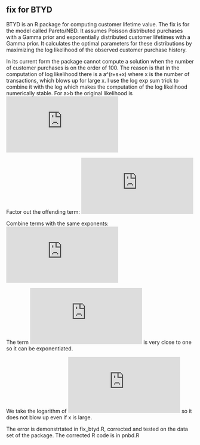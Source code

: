## fix for BTYD

BTYD is an R package for computing customer lifetime value. The fix is for the model called Pareto/NBD. It assumes Poisson distributed purchases with a Gamma prior and exponentially distributed customer lifetimes with a Gamma prior. It calculates the optimal parameters for these distributions by maximizing the log likelihood of the observed customer purchase history.

In its current form the package cannot compute a solution when the number of customer purchases is on the order of 100. The reason is that in the computation of log likelihood there is a a^(r+s+x) where x is the number of transactions, which blows up for large x. I use the log exp sum trick to combine it with the log which makes the computation of the log likelihood numerically stable. For a>b the original likelihood is
![equation](http://www.sciweavers.org/tex2img.php?eq=%5Cfrac%7B%5CGamma%28r%2Bx%29%5Calpha%5Er%5Cbeta%5Es%7D%7B%5CGamma%28r%29%7D%5Cleft%5C%7B%5Cfrac%7B1%7D%7B%28%5Calpha%2BT%29%5E%7Br%2Bx%7D%28%5Cbeta%2BT%29%5Es%7D%2B%5Cleft%28%5Cfrac%7Bs%7D%7Br%2Bs%2Bx%5Cright%29%5Cleft%28%5Cfrac%7B2F1%28...%29%7D%7B%28%5Calpha%2Bt_x%29%5E%7Br%2Bs%2Bx%7D%7D-%5Cfrac%7B2F1%28...%29%7D%7B%28%5Calpha%2BT%29%5E%7Br%2Bs%2Bx%7D%7D%5Cright%29%5Cright%5C%7D&bc=White&fc=Blue&im=jpg&fs=12&ff=arev&edit=0)

Factor out the offending term:
![equation](http://www.sciweavers.org/tex2img.php?eq=%5Cfrac%7B%5CGamma%28r%2Bx%29%5Calpha%5Er%5Cbeta%5Es%7D%7B%5CGamma%28r%29%7D%5Cfrac%7B1%7D%7B%28%5Calpha%2BT%29%5E%7Br%2Bx%7D%28%5Cbeta%2BT%29%5Es%7D%5Cleft%5C%7B1%2B%5Cleft%28%5Cfrac%7Bs%7D%7Br%2Bs%2Bx%5Cright%29%5Cleft%28%5Cfrac%7B%28%5Calpha%2BT%29%5E%7Br%2Bx%7D%28%5Cbeta%2BT%29%5Es%7D%7B%28%5Calpha%2Bt_x%29%5E%7Br%2Bs%2Bx%7D%7D2F1%28...%29-%5Cfrac%7B%28%5Calpha%2BT%29%5E%7Br%2Bx%7D%28%5Cbeta%2BT%29%5Es%7D%7B%28%5Calpha%2BT%29%5E%7Br%2Bs%2Bx%7D%7D2F1%28...%29%5Cright%29%5Cright%5C%7D%0A%0A%0A%0A&bc=White&fc=Blue&im=jpg&fs=12&ff=arev&edit=0)

Combine terms with the same exponents:
![equation](http://www.sciweavers.org/tex2img.php?eq=%5Cfrac%7B%5CGamma%28r%2Bx%29%5Calpha%5Er%5Cbeta%5Es%7D%7B%5CGamma%28r%29%7D%5Cfrac%7B1%7D%7B%28%5Calpha%2BT%29%5E%7Br%2Bx%7D%28%5Cbeta%2BT%29%5Es%7D%5Cleft%5C%7B1%2B%5Cleft%28%5Cfrac%7Bs%7D%7Br%2Bs%2Bx%5Cright%29%5Cleft%28%5Cleft%28%5Cleft%5Cfrac%7B%5Calpha%2BT%7D%7B%5Calpha%2Bt_x%7D%5Cright%29%5E%7Br%2Bx%7D%5Cleft%28%5Cfrac%7B%5Cbeta%2BT%7D%7B%5Calpha%2Bt_x%7D%5Cright%29%5Es2F1%28...%29-%5Cleft%28%5Cfrac%7B%5Cbeta%2BT%7D%7B%5Calpha%2BT%7D%5Cright%29%5Es2F1%28...%29%5Cright%29%5Cright%5C%7D&bc=White&fc=Blue&im=jpg&fs=12&ff=arev&edit=0)

The term ![equation](http://www.sciweavers.org/tex2img.php?eq=%5Cfrac%7B%5Calpha%2BT%7D%7B%5Calpha%2Bt_x%7D&bc=White&fc=Blue&im=jpg&fs=12&ff=arev&edit=0) is very close to one so it can be exponentiated.

We take the logarithm of ![equation](http://www.sciweavers.org/tex2img.php?eq=%5Cfrac%7B1%7D%7B%28%5Calpha%2BT%29%5E%7Br%2Bx%7D%28%5Cbeta%2BT%29%5Es%7D&bc=White&fc=Blue&im=jpg&fs=12&ff=arev&edit=0) so it does not blow up even if x is large.



The error is demonstrtated in fix_btyd.R, corrected and tested on the data set of the package. The corrected R code is in pnbd.R

